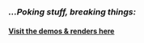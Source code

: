 ### *...Poking stuff, breaking things:* 
#### [Visit the demos & renders here](https://tmpui.herokuapp.com/)
